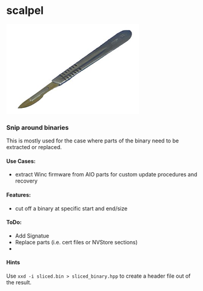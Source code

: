 # scalpel

![A scalpel][logo]


### Snip around binaries

This is mostly used for the case where parts of the binary need to be extracted or replaced.



#### Use Cases:

* extract Winc firmware from AIO parts for custom update procedures and recovery


#### Features:

* cut off a binary at specific start and end/size


#### ToDo:

* Add Signatue
* Replace parts (i.e. cert files or NVStore sections)
* 


#### Hints

Use `xxd -i sliced.bin > sliced_binary.hpp` to create a header file out of the result.



[logo]: https://github.com/nello-io/scalpel/raw/master/scalpel.jpg "Logo"